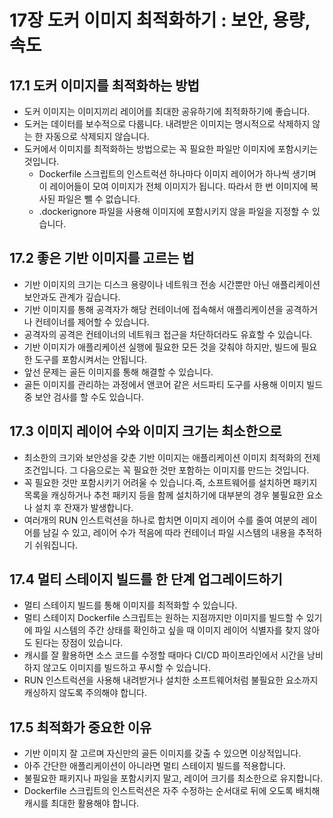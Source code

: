 # 17장 도커 이미지 최적화하기 : 보안, 용량, 속도

## 17.1 도커 이미지를 최적화하는 방법

* 도커 이미지는 이미지끼리 레이어를 최대한 공유하기에 최적화하기에 좋습니다.
* 도커는 데이터를 보수적으로 다룹니다. 내려받은 이미지는 명시적으로 삭제하지 않는 한 자동으로 삭제되지 않습니다.
* 도커에서 이미지를 최적화하는 방법으로는 꼭 필요한 파일만 이미지에 포함시키는 것입니다.
  * Dockerfile 스크립트의 인스트럭션 하나마다 이미지 레이어가 하나씩 생기며 이 레이어들이 모여 이미지가 전체 이미지가 됩니다. 따라서 한 번 이미지에 복사된 파일은 뺄 수 없습니다.
  * .dockerignore 파일을 사용해 이미지에 포함시키지 않을 파일을 지정할 수 있습니다.

## 17.2 좋은 기반 이미지를 고르는 법

* 기반 이미지의 크기는 디스크 용량이나 네트워크 전송 시간뿐만 아닌 애플리케이션 보안과도 관계가 깊습니다.
* 기반 이미지를 통해 공격자가 해당 컨테이너에 접속해서 애플리케이션을 공격하거나 컨테이너를 제어할 수 있습니다.
* 공격자의 공격은 컨테이너의 네트워크 접근을 차단하더라도 유효할 수 있습니다.
* 기반 이미지가 애플리케이션 실행에 필요한 모든 것을 갖춰야 하지만, 빌드에 필요한 도구를 포함시켜서는 안됩니다.
* 앞선 문제는 골든 이미지를 통해 해결할 수 있습니다.
* 골든 이미지를 관리하는 과정에서 앤코어 같은 서드파티 도구를 사용해 이미지 빌드 중 보안 검사를 할 수도 있습니다.

## 17.3 이미지 레이어 수와 이미지 크기는 최소한으로

* 최소한의 크기와 보안성을 갖춘 기반 이미지는 애플리케이션 이미지 최적화의 전제 조건입니다. 그 다음으로는 꼭 필요한 것만 포함하는 이미지를 만드는 것입니다.
* 꼭 필요한 것만 포함시키기 어려울 수 있습니다.즉, 소프트웨어를 설치하면 패키지 목록을 캐싱하거나 추천 패키지 등을 함께 설치하기에 대부분의 경우
불필요한 요소나 설치 후 잔재가 발생합니다.
* 여러개의 RUN 인스트럭션을 하나로 합치면 이미지 레이어 수를 줄여 여분의 레이어를 남길 수 있고, 레이어 수가 적음에 따라 컨테이너 파일 시스템의 내용을 추적하기 쉬워집니다.

## 17.4 멀티 스테이지 빌드를 한 단계 업그레이드하기

* 멀티 스테이지 빌드를 통해 이미지를 최적화할 수 있습니다.
* 멀티 스테이지 Dockerfile 스크립트는 원하는 지점까지만 이미지를 빌드할 수 있기에 파일 시스템의 주간 상태를 확인하고 싶을 때 이미지 레이어 식별자를 찾지 않아도
된다는 장점이 있습니다.
* 캐시를 잘 활용하면 소스 코드를 수정할 때마다 CI/CD 파이프라인에서 시간을 낭비하지 않고도 이미지를 빌드하고 푸시할 수 있습니다.
* RUN 인스트럭션을 사용해 내려받거나 설치한 소프트웨어처럼 불필요한 요소까지 캐싱하지 않도록 주의해야 합니다.

## 17.5 최적화가 중요한 이유

* 기반 이미지 잘 고르며 자신만의 골든 이미지를 갖출 수 있으면 이상적입니다.
* 아주 간단한 애플리케이션이 아니라면 멀티 스테이지 빌드를 적용합니다.
* 불필요한 패키지나 파일을 포함시키지 말고, 레이어 크기를 최소한으로 유지합니다.
* Dockerfile 스크립트의 인스트럭션은 자주 수정하는 순서대로 뒤에 오도록 배치해 캐시를 최대한 활용해야 합니다.